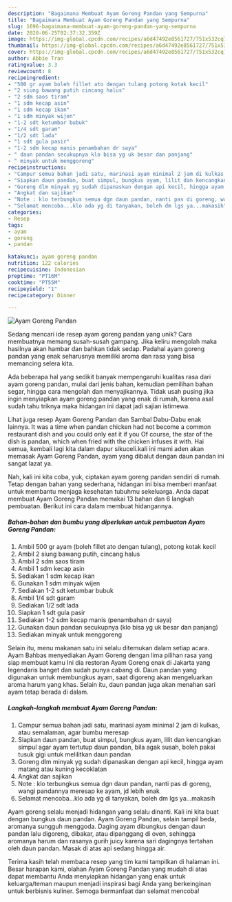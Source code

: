 ```yaml
---
description: "Bagaimana Membuat Ayam Goreng Pandan yang Sempurna"
title: "Bagaimana Membuat Ayam Goreng Pandan yang Sempurna"
slug: 1696-bagaimana-membuat-ayam-goreng-pandan-yang-sempurna
date: 2020-06-25T02:37:32.359Z
image: https://img-global.cpcdn.com/recipes/a6d47492e8561727/751x532cq70/ayam-goreng-pandan-foto-resep-utama.jpg
thumbnail: https://img-global.cpcdn.com/recipes/a6d47492e8561727/751x532cq70/ayam-goreng-pandan-foto-resep-utama.jpg
cover: https://img-global.cpcdn.com/recipes/a6d47492e8561727/751x532cq70/ayam-goreng-pandan-foto-resep-utama.jpg
author: Abbie Tran
ratingvalue: 3.3
reviewcount: 8
recipeingredient:
- "500 gr ayam boleh fillet ato dengan tulang potong kotak kecil"
- "2 siung bawang putih cincang halus"
- "2 sdm saos tiram"
- "1 sdm kecap asin"
- "1 sdm kecap ikan"
- "1 sdm minyak wijen"
- "1-2 sdt ketumbar bubuk"
- "1/4 sdt garam"
- "1/2 sdt lada"
- "1 sdt gula pasir"
- "1-2 sdm kecap manis penambahan dr saya"
- " daun pandan secukupnya klo bisa yg uk besar dan panjang"
- " minyak untuk menggoreng"
recipeinstructions:
- "Campur semua bahan jadi satu, marinasi ayam minimal 2 jam di kulkas, atau semalaman, agar bumbu meresap"
- "Siapkan daun pandan, buat simpul, bungkus ayam, lilit dan kencangkan simpul agar ayam tertutup daun pandan, bila agak susah, boleh pakai tusuk gigi untuk melilitkan daun pandan"
- "Goreng dlm minyak yg sudah dipanaskan dengan api kecil, hingga ayam matang atau kuning kecoklatan"
- "Angkat dan sajikan"
- "Note : klo terbungkus semua dgn daun pandan, nanti pas di goreng, wangi pandannya meresap ke ayam, jd lebih enak"
- "Selamat mencoba...klo ada yg di tanyakan, boleh dm lgs ya...makasih"
categories:
- Resep
tags:
- ayam
- goreng
- pandan

katakunci: ayam goreng pandan 
nutrition: 122 calories
recipecuisine: Indonesian
preptime: "PT16M"
cooktime: "PT55M"
recipeyield: "1"
recipecategory: Dinner

---
```



![Ayam Goreng Pandan](https://img-global.cpcdn.com/recipes/a6d47492e8561727/751x532cq70/ayam-goreng-pandan-foto-resep-utama.jpg)

Sedang mencari ide resep ayam goreng pandan yang unik? Cara membuatnya memang susah-susah gampang. Jika keliru mengolah maka hasilnya akan hambar dan bahkan tidak sedap. Padahal ayam goreng pandan yang enak seharusnya memiliki aroma dan rasa yang bisa memancing selera kita.

Ada beberapa hal yang sedikit banyak mempengaruhi kualitas rasa dari ayam goreng pandan, mulai dari jenis bahan, kemudian pemilihan bahan segar, hingga cara mengolah dan menyajikannya. Tidak usah pusing jika ingin menyiapkan ayam goreng pandan yang enak di rumah, karena asal sudah tahu triknya maka hidangan ini dapat jadi sajian istimewa.

Lihat juga resep Ayam Goreng Pandan dan Sambal Dabu-Dabu enak lainnya. It was a time when pandan chicken had not become a common restaurant dish and you could only eat it if you Of course, the star of the dish is pandan, which when fried with the chicken infuses it with. Hai semua, kembali lagi kita dalam dapur sikuceli.kali ini mami aden akan memasak Ayam Goreng Pandan, ayam yang dibalut dengan daun pandan ini sangat lazat ya.


Nah, kali ini kita coba, yuk, ciptakan ayam goreng pandan sendiri di rumah. Tetap dengan bahan yang sederhana, hidangan ini bisa memberi manfaat untuk membantu menjaga kesehatan tubuhmu sekeluarga. Anda dapat membuat Ayam Goreng Pandan memakai 13 bahan dan 6 langkah pembuatan. Berikut ini cara dalam membuat hidangannya.

<!--inarticleads1-->

##### Bahan-bahan dan bumbu yang diperlukan untuk pembuatan Ayam Goreng Pandan:

1. Ambil 500 gr ayam (boleh fillet ato dengan tulang), potong kotak kecil
1. Ambil 2 siung bawang putih, cincang halus
1. Ambil 2 sdm saos tiram
1. Ambil 1 sdm kecap asin
1. Sediakan 1 sdm kecap ikan
1. Gunakan 1 sdm minyak wijen
1. Sediakan 1-2 sdt ketumbar bubuk
1. Ambil 1/4 sdt garam
1. Sediakan 1/2 sdt lada
1. Siapkan 1 sdt gula pasir
1. Sediakan 1-2 sdm kecap manis (penambahan dr saya)
1. Gunakan  daun pandan secukupnya (klo bisa yg uk besar dan panjang)
1. Sediakan  minyak untuk menggoreng


Selain itu, menu makanan satu ini selalu ditemukan dalam setiap acara. Ayam Bahbas menyediakan Ayam Goreng dengan lima pilihan rasa yang siap membuat kamu Ini dia restoran Ayam Goreng enak di Jakarta yang legendaris banget dan sudah punya cabang di. Daun pandan yang digunakan untuk membungkus ayam, saat digoreng akan mengeluarkan aroma harum yang khas. Selain itu, daun pandan juga akan menahan sari ayam tetap berada di dalam. 

<!--inarticleads2-->

##### Langkah-langkah membuat Ayam Goreng Pandan:

1. Campur semua bahan jadi satu, marinasi ayam minimal 2 jam di kulkas, atau semalaman, agar bumbu meresap
1. Siapkan daun pandan, buat simpul, bungkus ayam, lilit dan kencangkan simpul agar ayam tertutup daun pandan, bila agak susah, boleh pakai tusuk gigi untuk melilitkan daun pandan
1. Goreng dlm minyak yg sudah dipanaskan dengan api kecil, hingga ayam matang atau kuning kecoklatan
1. Angkat dan sajikan
1. Note : klo terbungkus semua dgn daun pandan, nanti pas di goreng, wangi pandannya meresap ke ayam, jd lebih enak
1. Selamat mencoba...klo ada yg di tanyakan, boleh dm lgs ya...makasih


Ayam goreng selalu menjadi hidangan yang selalu dinanti. Kali ini kita buat dengan bungkus daun pandan. Ayam Goreng Pandan, selain tampil beda, aromanya sungguh menggoda. Daging ayam dibungkus dengan daun pandan lalu digoreng, dibakar, atau dipanggang di oven, sehingga aromanya harum dan rasanya gurih juicy karena sari dagingnya tertahan oleh daun pandan. Masak di atas api sedang hingga air. 

Terima kasih telah membaca resep yang tim kami tampilkan di halaman ini. Besar harapan kami, olahan Ayam Goreng Pandan yang mudah di atas dapat membantu Anda menyiapkan hidangan yang enak untuk keluarga/teman maupun menjadi inspirasi bagi Anda yang berkeinginan untuk berbisnis kuliner. Semoga bermanfaat dan selamat mencoba!
